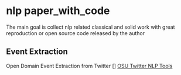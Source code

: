 # nlp paper_with_code
The main goal is collect nlp related classical and solid work with great reproduction or open source code released by the author

## Event Extraction
Open Domain Event Extraction from Twitter  []
[OSU Twitter NLP Tools](https://github.com/aritter/twitter_nlp)